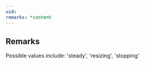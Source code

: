 ```yaml
---
uid: 
remarks: *content
---
```

## Remarks  
 Possible values include: 'steady', 'resizing', 'stopping'